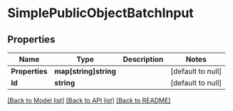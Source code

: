 # SimplePublicObjectBatchInput

## Properties
Name | Type | Description | Notes
------------ | ------------- | ------------- | -------------
**Properties** | **map[string]string** |  | [default to null]
**Id** | **string** |  | [default to null]

[[Back to Model list]](../README.md#documentation-for-models) [[Back to API list]](../README.md#documentation-for-api-endpoints) [[Back to README]](../README.md)

